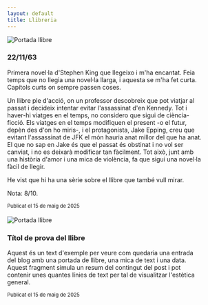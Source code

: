```yaml
---
layout: default
title: Llibreria
---
```


<div class="post-preview d-flex align-items-start mx-auto" style="width: 90%;">
  <img src="{{ '/biblioteca/assets/images/22_11_63.jpg' }}" alt="Portada llibre" class="book-cover me-3">
  <div>
    <h3>22/11/63</h3>
    <p>
      Primera novel·la d'Stephen King que llegeixo i m'ha encantat. Feia temps que no llegia una novel·la llarga, i aquesta se m'ha fet curta. Capítols curts on sempre passen coses.
    </p>
    <p>
      Un llibre ple d'acció, on un professor descobreix que pot viatjar al passat i decideix intentar evitar l'assassinat d'en Kennedy. Tot i haver-hi viatges en el temps, no considero que sigui de ciència-ficció. Els viatges en el temps modifiquen el present -o el futur, depèn des d'on ho miris-, i el protagonista, Jake Epping, creu que evitant l'assassinat de JFK el món hauria anat millor del que ha anat. El que no sap en Jake és que el passat és obstinat i no vol ser canviat, i no es deixarà modificar tan fàcilment. Tot això, junt amb una història d'amor i una mica de violència, fa que sigui una novel·la fàcil de llegir.
    </p>
    <p>
      He vist que hi ha una sèrie sobre el llibre que també vull mirar.
    </p>
    <p>
      Nota: 8/10.
    </p>
    <small>Publicat el 15 de maig de 2025</small>
  </div>
</div>

<br>

<div class="post-preview d-flex align-items-start mx-auto" style="width: 90%;">
  <img src="{{ '/biblioteca/assets/images/Invicto.jpg' }}" alt="Portada llibre" class="book-cover me-3">
  <div>
    <h3>Títol de prova del llibre</h3>
    <p>
      Aquest és un text d'exemple per veure com quedaria una entrada del blog amb una portada de llibre, una mica de text i una data. Aquest fragment simula un resum del contingut del post i pot contenir unes quantes línies de text per tal de visualitzar l'estètica general.
    </p>
    <small>Publicat el 15 de maig de 2025</small>
  </div>
</div>